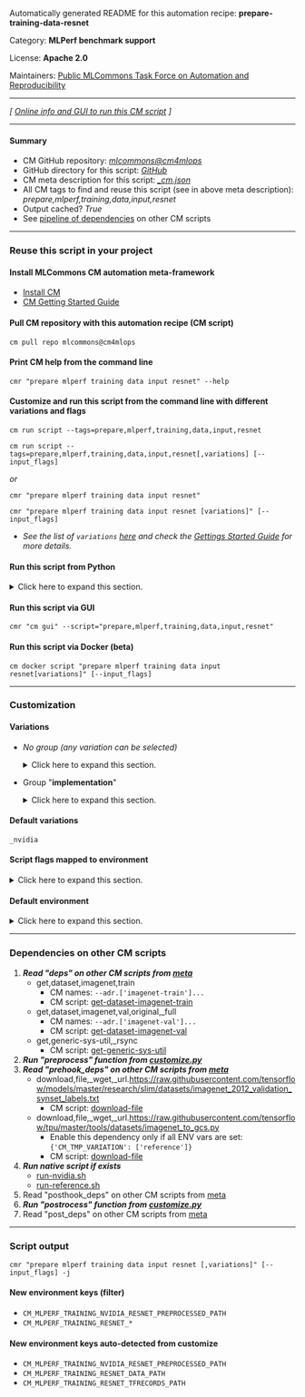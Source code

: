 Automatically generated README for this automation recipe: **prepare-training-data-resnet**

Category: **MLPerf benchmark support**

License: **Apache 2.0**

Maintainers: [Public MLCommons Task Force on Automation and Reproducibility](https://github.com/mlcommons/ck/blob/master/docs/taskforce.md)

---
*[ [Online info and GUI to run this CM script](https://access.cknowledge.org/playground/?action=scripts&name=prepare-training-data-resnet,d42a8a8ca2704f9f) ]*

---
#### Summary

* CM GitHub repository: *[mlcommons@cm4mlops](https://github.com/mlcommons/cm4mlops/tree/dev)*
* GitHub directory for this script: *[GitHub](https://github.com/mlcommons/cm4mlops/tree/dev/script/prepare-training-data-resnet)*
* CM meta description for this script: *[_cm.json](_cm.json)*
* All CM tags to find and reuse this script (see in above meta description): *prepare,mlperf,training,data,input,resnet*
* Output cached? *True*
* See [pipeline of dependencies](#dependencies-on-other-cm-scripts) on other CM scripts


---
### Reuse this script in your project

#### Install MLCommons CM automation meta-framework

* [Install CM](https://access.cknowledge.org/playground/?action=install)
* [CM Getting Started Guide](https://github.com/mlcommons/ck/blob/master/docs/getting-started.md)

#### Pull CM repository with this automation recipe (CM script)

```cm pull repo mlcommons@cm4mlops```

#### Print CM help from the command line

````cmr "prepare mlperf training data input resnet" --help````

#### Customize and run this script from the command line with different variations and flags

`cm run script --tags=prepare,mlperf,training,data,input,resnet`

`cm run script --tags=prepare,mlperf,training,data,input,resnet[,variations] [--input_flags]`

*or*

`cmr "prepare mlperf training data input resnet"`

`cmr "prepare mlperf training data input resnet [variations]" [--input_flags]`


* *See the list of `variations` [here](#variations) and check the [Gettings Started Guide](https://github.com/mlcommons/ck/blob/dev/docs/getting-started.md) for more details.*

#### Run this script from Python

<details>
<summary>Click here to expand this section.</summary>

```python

import cmind

r = cmind.access({'action':'run'
                  'automation':'script',
                  'tags':'prepare,mlperf,training,data,input,resnet'
                  'out':'con',
                  ...
                  (other input keys for this script)
                  ...
                 })

if r['return']>0:
    print (r['error'])

```

</details>


#### Run this script via GUI

```cmr "cm gui" --script="prepare,mlperf,training,data,input,resnet"```

#### Run this script via Docker (beta)

`cm docker script "prepare mlperf training data input resnet[variations]" [--input_flags]`

___
### Customization


#### Variations

  * *No group (any variation can be selected)*
    <details>
    <summary>Click here to expand this section.</summary>

    * `_mxnet.#`
      - Environment variables:
        - *CM_MXNET_VERSION*: `#`
      - Workflow:

    </details>


  * Group "**implementation**"
    <details>
    <summary>Click here to expand this section.</summary>

    * **`_nvidia`** (default)
      - Environment variables:
        - *CM_TMP_VARIATION*: `nvidia`
      - Workflow:
        1. ***Read "deps" on other CM scripts***
           * get,mlperf,training,nvidia,code
             * CM names: `--adr.['nvidia-training-code']...`
             - CM script: [get-mlperf-training-nvidia-code](https://github.com/mlcommons/cm4mlops/tree/master/script/get-mlperf-training-nvidia-code)
           * get,git,repo,_repo.https://github.com/NVIDIA/DeepLearningExamples,_sha.81ee705868a11d6fe18c12d237abe4a08aab5fd6
             - CM script: [get-git-repo](https://github.com/mlcommons/cm4mlops/tree/master/script/get-git-repo)
    * `_reference`
      - Environment variables:
        - *CM_TMP_VARIATION*: `reference`
      - Workflow:
        1. ***Read "deps" on other CM scripts***
           * get,mlperf,training,src
             * CM names: `--adr.['mlperf-training-src']...`
             - CM script: [get-mlperf-training-src](https://github.com/mlcommons/cm4mlops/tree/master/script/get-mlperf-training-src)
           * get,python3
             * CM names: `--adr.['python3']...`
             - CM script: [get-python3](https://github.com/mlcommons/cm4mlops/tree/master/script/get-python3)
           * get,generic-python-lib,_tensorflow
             - CM script: [get-generic-python-lib](https://github.com/mlcommons/cm4mlops/tree/master/script/get-generic-python-lib)
           * get,generic-python-lib,_protobuf
             - CM script: [get-generic-python-lib](https://github.com/mlcommons/cm4mlops/tree/master/script/get-generic-python-lib)

    </details>


#### Default variations

`_nvidia`

#### Script flags mapped to environment
<details>
<summary>Click here to expand this section.</summary>

* `--data_dir=value`  &rarr;  `CM_DATA_DIR=value`

**Above CLI flags can be used in the Python CM API as follows:**

```python
r=cm.access({... , "data_dir":...}
```

</details>

#### Default environment

<details>
<summary>Click here to expand this section.</summary>

These keys can be updated via `--env.KEY=VALUE` or `env` dictionary in `@input.json` or using script flags.


</details>

___
### Dependencies on other CM scripts


  1. ***Read "deps" on other CM scripts from [meta](https://github.com/mlcommons/cm4mlops/tree/dev/script/prepare-training-data-resnet/_cm.json)***
     * get,dataset,imagenet,train
       * CM names: `--adr.['imagenet-train']...`
       - CM script: [get-dataset-imagenet-train](https://github.com/mlcommons/cm4mlops/tree/master/script/get-dataset-imagenet-train)
     * get,dataset,imagenet,val,original,_full
       * CM names: `--adr.['imagenet-val']...`
       - CM script: [get-dataset-imagenet-val](https://github.com/mlcommons/cm4mlops/tree/master/script/get-dataset-imagenet-val)
     * get,generic-sys-util,_rsync
       - CM script: [get-generic-sys-util](https://github.com/mlcommons/cm4mlops/tree/master/script/get-generic-sys-util)
  1. ***Run "preprocess" function from [customize.py](https://github.com/mlcommons/cm4mlops/tree/dev/script/prepare-training-data-resnet/customize.py)***
  1. ***Read "prehook_deps" on other CM scripts from [meta](https://github.com/mlcommons/cm4mlops/tree/dev/script/prepare-training-data-resnet/_cm.json)***
     * download,file,_wget,_url.https://raw.githubusercontent.com/tensorflow/models/master/research/slim/datasets/imagenet_2012_validation_synset_labels.txt
       - CM script: [download-file](https://github.com/mlcommons/cm4mlops/tree/master/script/download-file)
     * download,file,_wget,_url.https://raw.githubusercontent.com/tensorflow/tpu/master/tools/datasets/imagenet_to_gcs.py
       * Enable this dependency only if all ENV vars are set:<br>
`{'CM_TMP_VARIATION': ['reference']}`
       - CM script: [download-file](https://github.com/mlcommons/cm4mlops/tree/master/script/download-file)
  1. ***Run native script if exists***
     * [run-nvidia.sh](https://github.com/mlcommons/cm4mlops/tree/dev/script/prepare-training-data-resnet/run-nvidia.sh)
     * [run-reference.sh](https://github.com/mlcommons/cm4mlops/tree/dev/script/prepare-training-data-resnet/run-reference.sh)
  1. Read "posthook_deps" on other CM scripts from [meta](https://github.com/mlcommons/cm4mlops/tree/dev/script/prepare-training-data-resnet/_cm.json)
  1. ***Run "postrocess" function from [customize.py](https://github.com/mlcommons/cm4mlops/tree/dev/script/prepare-training-data-resnet/customize.py)***
  1. Read "post_deps" on other CM scripts from [meta](https://github.com/mlcommons/cm4mlops/tree/dev/script/prepare-training-data-resnet/_cm.json)

___
### Script output
`cmr "prepare mlperf training data input resnet [,variations]" [--input_flags] -j`
#### New environment keys (filter)

* `CM_MLPERF_TRAINING_NVIDIA_RESNET_PREPROCESSED_PATH`
* `CM_MLPERF_TRAINING_RESNET_*`
#### New environment keys auto-detected from customize

* `CM_MLPERF_TRAINING_NVIDIA_RESNET_PREPROCESSED_PATH`
* `CM_MLPERF_TRAINING_RESNET_DATA_PATH`
* `CM_MLPERF_TRAINING_RESNET_TFRECORDS_PATH`